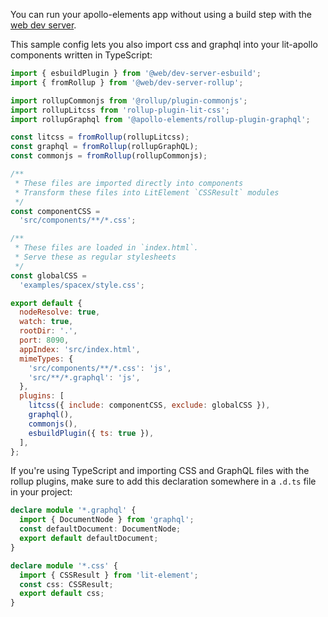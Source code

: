 You can run your apollo-elements app without using a build step with the [web dev server](https://modern-web.dev/docs/dev-server/overview/).

This sample config lets you also import css and graphql into your lit-apollo components written in TypeScript:

```js
import { esbuildPlugin } from '@web/dev-server-esbuild';
import { fromRollup } from '@web/dev-server-rollup';

import rollupCommonjs from '@rollup/plugin-commonjs';
import rollupLitcss from 'rollup-plugin-lit-css';
import rollupGraphql from '@apollo-elements/rollup-plugin-graphql';

const litcss = fromRollup(rollupLitcss);
const graphql = fromRollup(rollupGraphQL);
const commonjs = fromRollup(rollupCommonjs);

/**
 * These files are imported directly into components
 * Transform these files into LitElement `CSSResult` modules
 */
const componentCSS =
  'src/components/**/*.css';

/**
 * These files are loaded in `index.html`.
 * Serve these as regular stylesheets
 */
const globalCSS =
  'examples/spacex/style.css';

export default {
  nodeResolve: true,
  watch: true,
  rootDir: '.',
  port: 8090,
  appIndex: 'src/index.html',
  mimeTypes: {
    'src/components/**/*.css': 'js',
    'src/**/*.graphql': 'js',
  },
  plugins: [
    litcss({ include: componentCSS, exclude: globalCSS }),
    graphql(),
    commonjs(),
    esbuildPlugin({ ts: true }),
  ],
};
```

If you're using TypeScript and importing CSS and GraphQL files with the rollup plugins, make sure to add this declaration somewhere in a `.d.ts` file in your project:

```ts
declare module '*.graphql' {
  import { DocumentNode } from 'graphql';
  const defaultDocument: DocumentNode;
  export default defaultDocument;
}

declare module '*.css' {
  import { CSSResult } from 'lit-element';
  const css: CSSResult;
  export default css;
}
```